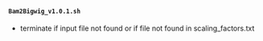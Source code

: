 #### `Bam2Bigwig_v1.0.1.sh`

- terminate if input file not found or if file not found in scaling_factors.txt
